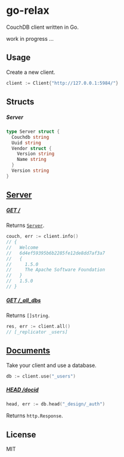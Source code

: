 
# go-relax

CouchDB client written in Go.

work in progress ...

## Usage

Create a new client.

```go
client := Client{"http://127.0.0.1:5984/"}
```

## Structs

##### Server

```go
type Server struct {
  Couchdb string
  Uuid string
  Vendor struct {
    Version string
    Name string
  }
  Version string
}
```

## [Server](http://docs.couchdb.org/en/latest/api/server/index.html)

##### [GET /](http://docs.couchdb.org/en/latest/api/server/common.html#get--)

Returns [`Server`](#server).

```go
couch, err := client.info()
// {
//   Welcome
//   6d4ef59395b6b2285fe12de8dd7af3a7
//   {
//     1.5.0
//     The Apache Software Foundation
//   }
//   1.5.0
// }
```

##### [GET /_all_dbs](http://docs.couchdb.org/en/latest/api/server/common.html#all-dbs)

Returns `[]string`.

```go
res, err := client.all()
// [_replicator _users]
```

## [Documents](http://docs.couchdb.org/en/latest/api/document/common.html)

Take your client and use a database.

```go
db := client.use("_users")
```

##### [HEAD /docid](http://docs.couchdb.org/en/latest/api/document/common.html#head--db-docid)

```go
head, err := db.head("_design/_auth")
```

Returns `http.Response`.

## License

MIT

